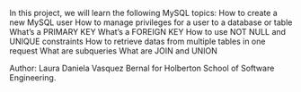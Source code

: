 In this project, we will learn the following MySQL topics:
How to create a new MySQL user
How to manage privileges for a user to a database or table
What’s a PRIMARY KEY
What’s a FOREIGN KEY
How to use NOT NULL and UNIQUE constraints
How to retrieve datas from multiple tables in one request
What are subqueries
What are JOIN and UNION

Author: Laura Daniela Vasquez Bernal for Holberton School of Software
Engineering.
